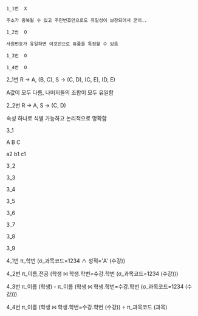 ```
1_1번  X

주소가 중복될 수 있고 주민번호만으로도 유일성이 보장되어서 굳이..

1_2번  O

사원번호가 유일하면 이것만으로 튜플을 특정할 수 있음

1_3번  O

1_4번  O
```


2_1번 R -> A, (B, C), S -> (C, D), (C, E), (D, E)

A값이 모두 다름, 나머지들의 조합이 모두 유일함

2_2번 R -> A, S -> (C, D)

속성 하나로 식별 가능하고 논리적으로 명확함



3_1

A  B	C

a2  b1	c1

3_2

3_3

3_4

3_5

3_6

3_7

3_8

3_9



4_1번  π_학번 (σ_과목코드=1234 ∧ 성적='A' (수강))

4_2번  π_이름,전공 (학생 ⨝ 학생.학번=수강.학번 (σ_과목코드=1234 (수강)))

4_3번  π_이름 (학생) - π_이름 (학생 ⨝ 학생.학번=수강.학번 (σ_과목코드=1234 (수강)))

4_4번  π_이름 (학생 ⨝ 학생.학번=수강.학번 (수강)) ÷ π_과목코드 (과목)
